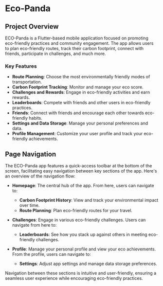 # Eco-Panda

## Project Overview

ECO-Panda is a Flutter-based mobile application focused on promoting eco-friendly practices and community engagement. The app allows users to plan eco-friendly routes, track their carbon footprint, connect with friends, participate in challenges, and much more.

### Key Features

- **Route Planning**: Choose the most environmentally friendly modes of transportation.
- **Carbon Footprint Tracking**: Monitor and manage your eco score.
- **Challenges and Rewards**: Engage in eco-friendly activities and earn rewards.
- **Leaderboards**: Compete with friends and other users in eco-friendly practices.
- **Friends**: Connect with friends and encourage each other towards eco-friendly habits.
- **Settings and Data Storage**: Manage your personal preferences and data.
- **Profile Management**: Customize your user profile and track your eco-friendly achievements.

## Page Navigation

The ECO-Panda app features a quick-access toolbar at the bottom of the screen, facilitating easy navigation between key sections of the app. Here's an overview of the navigation flow:

- **Homepage**: The central hub of the app. From here, users can navigate to:
  - **Carbon Footprint History**: View and track your environmental impact over time.
  - **Route Planning**: Plan eco-friendly routes for your travel.

- **Challenges**: Engage in various eco-friendly challenges. Users can navigate from here to:
  - **Leaderboards**: See how you stack up against others in meeting eco-friendly challenges.

- **Profile**: Manage your personal profile and view your eco achievements. From the profile, users can navigate to:
  - **Settings**: Adjust app settings and manage data storage preferences.

Navigation between these sections is intuitive and user-friendly, ensuring a seamless user experience while encouraging eco-friendly practices.
